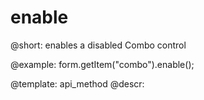 enable
=============

@short: enables a disabled Combo control





@example:
form.getItem("combo").enable();


@template: api_method
@descr:


